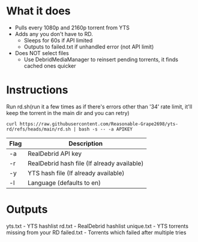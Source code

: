 # What it does
- Pulls every 1080p and 2160p torrent from YTS
- Adds any you don't have to RD.
  - Sleeps for 60s if API limited
  - Outputs to failed.txt if unhandled error (not API limit)
- Does NOT select files
  - Use DebridMediaManager to reinsert pending torrents, it finds cached ones quicker

# Instructions
Run rd.sh(run it a few times as if there's errors other than '34' rate limit, it'll keep the torrent in the main dir and you can retry)
```
curl https://raw.githubusercontent.com/Reasonable-Grape2698/yts-rd/refs/heads/main/rd.sh | bash -s -- -a APIKEY
```

| Flag     | Description                                   |
| -------- | --------------------------------------------- |
| -a       | RealDebrid API key                            |
| -r       | RealDebrid hash file (If already available)   |
| -y       | YTS hash file (If already available)          |
| -l       | Language (defaults to en)                     |

# Outputs
yts.txt - YTS hashlist
rd.txt - RealDebrid hashlist
unique.txt - YTS torrents missing from your RD
failed.txt - Torrents which failed after multiple tries
